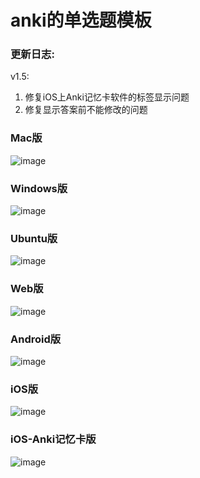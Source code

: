 # anki的单选题模板

### 更新日志:
v1.5: 
1. 修复iOS上Anki记忆卡软件的标签显示问题
2. 修复显示答案前不能修改的问题

### Mac版
![image](screens/1-anki-mac.png)
### Windows版
![image](screens/2-anki-windows.png)
### Ubuntu版
![image](screens/3-anki-ubuntu.png)
### Web版
![image](screens/4-anki-web.png)
### Android版
![image](screens/5-anki-android.jpeg)
### iOS版
![image](screens/6-anki-ios.png)
### iOS-Anki记忆卡版
![image](screens/7-anki-记忆卡.png)

